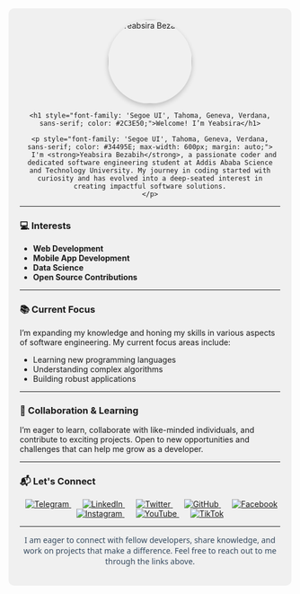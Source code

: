 <div style="background-color: #f0f0f0; padding: 20px; border-radius: 10px;">

  <div align="center">
    <img src="https://your-photo-url-here" alt="Yeabsira Bezabih" width="150" style="border-radius: 50%; box-shadow: 0px 4px 8px rgba(0, 0, 0, 0.2);">
  
    <h1 style="font-family: 'Segoe UI', Tahoma, Geneva, Verdana, sans-serif; color: #2C3E50;">Welcome! I’m Yeabsira</h1>
  
    <p style="font-family: 'Segoe UI', Tahoma, Geneva, Verdana, sans-serif; color: #34495E; max-width: 600px; margin: auto;">
      I'm <strong>Yeabsira Bezabih</strong>, a passionate coder and dedicated software engineering student at Addis Ababa Science and Technology University. My journey in coding started with curiosity and has evolved into a deep-seated interest in creating impactful software solutions.
    </p>
  </div>

  ---

  ### 💻 Interests
  - **Web Development**
  - **Mobile App Development**
  - **Data Science**
  - **Open Source Contributions**

  ---

  ### 📚 Current Focus
  I’m expanding my knowledge and honing my skills in various aspects of software engineering. My current focus areas include:
  - Learning new programming languages
  - Understanding complex algorithms
  - Building robust applications

  ---

  ### 🤝 Collaboration & Learning
  I’m eager to learn, collaborate with like-minded individuals, and contribute to exciting projects. Open to new opportunities and challenges that can help me grow as a developer.

  ---

  ### 📬 Let's Connect
  <div align="center">
    <a href="https://t.me/Yeabsira_Bezabih" style="margin: 0 10px;">
      <img src="https://img.shields.io/badge/Telegram-%2300BFFF.svg?style=for-the-badge&logo=telegram&logoColor=white" alt="Telegram">
    </a>
    <a href="https://www.linkedin.com/in/yeabsira-bezabih-a23082299" style="margin: 0 10px;">
      <img src="https://img.shields.io/badge/LinkedIn-%230077B5.svg?style=for-the-badge&logo=linkedin&logoColor=white" alt="LinkedIn">
    </a>
    <a href="https://x.com/YeabsiraBezabih" style="margin: 0 10px;">
      <img src="https://img.shields.io/badge/Twitter-%231DA1F2.svg?style=for-the-badge&logo=twitter&logoColor=white" alt="Twitter">
    </a>
    <a href="https://github.com/Yeabdevts" style="margin: 0 10px;">
      <img src="https://img.shields.io/badge/GitHub-%23121011.svg?style=for-the-badge&logo=github&logoColor=white" alt="GitHub">
    </a>
    <a href="https://www.facebook.com/Yeabsira.Bezabih7" style="margin: 0 10px;">
      <img src="https://img.shields.io/badge/Facebook-%231877F2.svg?style=for-the-badge&logo=facebook&logoColor=white" alt="Facebook">
    </a>
    <a href="https://www.instagram.com/yeabsira_bezabih" style="margin: 0 10px;">
      <img src="https://img.shields.io/badge/Instagram-%23E4405F.svg?style=for-the-badge&logo=instagram&logoColor=white" alt="Instagram">
    </a>
    <a href="https://www.youtube.com/@YeabsiraBezabih" style="margin: 0 10px;">
      <img src="https://img.shields.io/badge/YouTube-%23FF0000.svg?style=for-the-badge&logo=youtube&logoColor=white" alt="YouTube">
    </a>
    <a href="https://www.tiktok.com/@yeabsira_bezabih" style="margin: 0 10px;">
      <img src="https://img.shields.io/badge/TikTok-%23000000.svg?style=for-the-badge&logo=tiktok&logoColor=white" alt="TikTok">
    </a>
  </div>

  ---

  <div align="center">
    <p style="font-family: 'Segoe UI', Tahoma, Geneva, Verdana, sans-serif; color: #34495E;">
      I am eager to connect with fellow developers, share knowledge, and work on projects that make a difference. Feel free to reach out to me through the links above.
    </p>
  </div>

</div>

<!---
Yeabdevts/Yeabdevts is a ✨ special ✨ repository because its `README.md` (this file) appears on your GitHub profile.
You can click the Preview link to take a look at your changes.
--->
